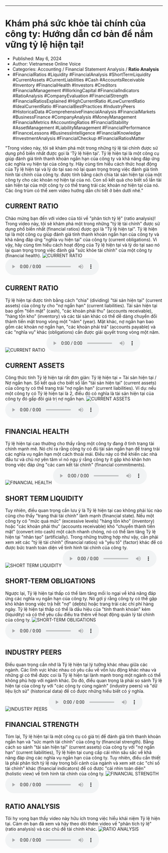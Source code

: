 
---

# Khám phá sức khỏe tài chính của công ty: Hướng dẫn cơ bản để nắm vững tỷ lệ hiện tại!

- Published: May 6, 2024
- Author: Vietnamese Online Voice
- Categories: Accounting / Financial Statement Analysis / **Ratio Analysis**
- #FinancialRatios #Liquidity #FinancialAnalysis #ShortTermLiquidity #CurrentAssets #CurrentLiabilities #Cash #AccountsReceivable #Inventory #FinancialHealth #Investors #Creditors #FinancialManagement #WorkingCapital #FinancialIndicators #RatioAnalysis #CompanyEvaluation #FinancialStrength #FinancialRatiosExplained #HighCurrentRatio #LowCurrentRatio #IdealCurrentRatio #FinancialBestPractices #IndustryPeers #HistoricalData #ComprehensiveFinancialAnalysis #FinancialMarkets #BusinessFinance #CompanyAnalysis #MoneyManagement #FinancialMetrics #AccountingRatios #FinancialStability #AssetManagement #LiabilityManagement #FinancialPerformance #FinanceLessons #BusinessIntelligence #FinancialKnowledge #InvestmentAnalysis #FinancialCheckup #FinancialRatiosMatter

"Trong video này, tôi sẽ khám phá một trong những tỷ lệ tài chính được sử dụng phổ biến nhất được gọi là 'Tỷ lệ hiện tại'. Tỷ lệ hiện tại là một công cụ giúp đánh giá tính thanh khoản ngắn hạn của công ty và khả năng đáp ứng các nghĩa vụ hiện tại của công ty. Hãy cùng tìm hiểu cách thức hoạt động của Tỷ lệ hiện tại và lý do tại sao nó lại quan trọng trong việc đánh giá tình hình tài chính của công ty. được tính bằng cách chia tài sản hiện tại của một công ty cho các khoản nợ hiện tại của nó. Con số kết quả cho biết số lần tài sản hiện tại của một công ty có thể trang trải các khoản nợ hiện tại của nó. Các ông trùm có thể xem video hướng dẫn chi tiết ở bên dưới nhé."


## CURRENT RATIO

Chào mừng bạn đến với video của tôi về "phân tích tỷ lệ" (ratio analysis)! Trong video này, tôi sẽ khám phá một trong những "tỷ lệ tài chính" được sử dụng phổ biến nhất (financial ratios) được gọi là "Tỷ lệ hiện tại". Tỷ lệ hiện tại là một công cụ giúp đánh giá tính thanh khoản ngắn hạn của công ty và khả năng đáp ứng "nghĩa vụ hiện tại" của công ty (current obligations). Vì vậy, hãy cùng tìm hiểu cách hoạt động của Tỷ lệ hiện tại và lý do tại sao nó lại quan trọng trong việc đánh giá "sức khỏe tài chính" của một công ty (financial health).
![CURRENT RATIO](https://http-archiver-apis-production-80.schnworks.com/storage/images/transitions/2024-05-06/transition-29633012926-Montserrat-ExtraBold-9C27B0.jpg)
<audio controls>
    <source src="https://http-archiver-apis-production-80.schnworks.com/storage/storage/audio/file-13303378102.mp3" type="audio/mpeg">
</audio>



## CURRENT RATIO

Tỷ lệ hiện tại được tính bằng cách "chia" (dividing) "tài sản hiện tại" (current assets) của công ty cho "nợ ngắn hạn" (current liabilities). Tài sản hiện tại bao gồm "tiền mặt" (cash), "các khoản phải thu" (accounts receivable), "hàng tồn kho" (inventory) và các tài sản khác có thể dễ dàng chuyển đổi thành tiền mặt trong vòng một "năm" (year). Mặt khác, nợ ngắn hạn bao gồm các khoản nợ ngắn hạn, "các khoản phải trả" (accounts payable) và các "nghĩa vụ" khác (obligations) cần được giải quyết trong vòng một năm.
![CURRENT RATIO](https://http-archiver-apis-production-80.schnworks.com/storage/images/transitions/2024-05-06/transition--31095946485-Montserrat-Medium-880E4F.jpg)
<audio controls>
    <source src="https://http-archiver-apis-production-80.schnworks.com/storage/storage/audio/file-13698308956.mp3" type="audio/mpeg">
</audio>



## CURRENT ASSETS

Công thức tính Tỷ lệ hiện tại rất đơn giản: Tỷ lệ hiện tại = Tài sản hiện tại / Nợ ngắn hạn. Số kết quả cho biết số lần "tài sản hiện tại" (current assets) của công ty có thể trang trải "nợ ngắn hạn" (current liabilities). Ví dụ: nếu một công ty có Tỷ lệ hiện tại là 2, điều đó có nghĩa là tài sản hiện tại của công ty đó gấp đôi giá trị nợ ngắn hạn.
![CURRENT ASSETS](https://http-archiver-apis-production-80.schnworks.com/storage/images/transitions/2024-05-06/transition-272416325-Montserrat-Thin-303F9F.jpg)
<audio controls>
    <source src="https://http-archiver-apis-production-80.schnworks.com/storage/storage/audio/file-13715362852.mp3" type="audio/mpeg">
</audio>



## FINANCIAL HEALTH

Tỷ lệ hiện tại cao thường cho thấy rằng một công ty đang ở tình trạng tài chính mạnh mẽ. Nó chỉ ra rằng công ty có đủ tài sản ngắn hạn để trang trải các nghĩa vụ ngắn hạn một cách thoải mái. Điều này có thể khiến các nhà đầu tư và chủ nợ yên tâm vì nó ngụ ý rằng công ty ít gặp khó khăn hơn trong việc đáp ứng "các cam kết tài chính" (financial commitments).
![FINANCIAL HEALTH](https://http-archiver-apis-production-80.schnworks.com/storage/images/transitions/2024-05-06/transition-42213745964-Montserrat-Bold-673AB7.jpg)
<audio controls>
    <source src="https://http-archiver-apis-production-80.schnworks.com/storage/storage/audio/file-30743314658.mp3" type="audio/mpeg">
</audio>



## SHORT TERM LIQUIDITY

Tuy nhiên, điều quan trọng cần lưu ý là Tỷ lệ hiện tại cao không phải lúc nào cũng cho thấy "trạng thái tài chính" lành mạnh (financial state). Nếu một công ty có "mức quá mức" (excessive levels) "hàng tồn kho" (inventory) hoặc "các khoản phải thu" (accounts receivable) khó "chuyển thành tiền mặt" (convert into cash) một cách nhanh chóng, nó có thể làm tăng Tỷ lệ hiện tại "nhân tạo" (artificially). Trong những trường hợp như vậy, cần phải xem xét các "tỷ lệ tài chính" (financial ratios) và "yếu tố" (factor) khác để có được bức tranh toàn diện về tình hình tài chính của công ty.
![SHORT TERM LIQUIDITY](https://http-archiver-apis-production-80.schnworks.com/storage/images/transitions/2024-05-06/transition--42230244947-Montserrat-SemiBold-7B1FA2.jpg)
<audio controls>
    <source src="https://http-archiver-apis-production-80.schnworks.com/storage/storage/audio/file-8739394026.mp3" type="audio/mpeg">
</audio>



## SHORT-TERM OBLIGATIONS

Ngược lại, Tỷ lệ hiện tại thấp có thể làm tăng mối lo ngại về khả năng đáp ứng các nghĩa vụ ngắn hạn của công ty. Nó gợi ý rằng công ty có thể gặp khó khăn trong việc trả hết "nợ" (debts) hoặc trang trải các chi phí hàng ngày. Tỷ lệ hiện tại thấp có thể là dấu hiệu của "tính thanh khoản" kém (liquidity) và có thể yêu cầu điều tra thêm về hoạt động quản lý tài chính của công ty.
![SHORT-TERM OBLIGATIONS](https://http-archiver-apis-production-80.schnworks.com/storage/images/transitions/2024-05-06/transition--22877002094-Montserrat-Thin-673AB7.jpg)
<audio controls>
    <source src="https://http-archiver-apis-production-80.schnworks.com/storage/storage/audio/file-1265455987.mp3" type="audio/mpeg">
</audio>



## INDUSTRY PEERS

Điều quan trọng cần nhớ là Tỷ lệ hiện tại lý tưởng khác nhau giữa các ngành. Các lĩnh vực khác nhau có yêu cầu về vốn lưu động khác nhau và những gì có thể được coi là Tỷ lệ hiện tại lành mạnh trong một ngành có thể không phù hợp với ngành khác. Do đó, điều quan trọng là phải so sánh Tỷ lệ hiện tại của công ty với "các công ty cùng ngành" (industry peers) và "dữ liệu lịch sử" (historical data) để có được những hiểu biết có ý nghĩa.
![INDUSTRY PEERS](https://http-archiver-apis-production-80.schnworks.com/storage/images/transitions/2024-05-06/transition--4480979595-Montserrat-Thin-004895.jpg)
<audio controls>
    <source src="https://http-archiver-apis-production-80.schnworks.com/storage/storage/audio/file-7309985005.mp3" type="audio/mpeg">
</audio>



## FINANCIAL STRENGTH

Tóm lại, Tỷ lệ hiện tại là một công cụ có giá trị để đánh giá tính thanh khoản ngắn hạn và "sức mạnh tài chính" của công ty (financial strength). Bằng cách so sánh "tài sản hiện tại" (current assets) của công ty với "nợ ngắn hạn" (current liabilities), Tỷ lệ hiện tại cung cấp cái nhìn sâu sắc về khả năng đáp ứng các nghĩa vụ ngắn hạn của công ty. Tuy nhiên, điều cần thiết là phải phân tích tỷ lệ này trong bối cảnh của ngành và xem xét các "chỉ số tài chính" khác (financial indicators) để có được "cái nhìn toàn diện" (holistic view) về tình hình tài chính của công ty.
![FINANCIAL STRENGTH](https://http-archiver-apis-production-80.schnworks.com/storage/images/transitions/2024-05-06/transition-18314373762-Montserrat-Medium-880E4F.jpg)
<audio controls>
    <source src="https://http-archiver-apis-production-80.schnworks.com/storage/storage/audio/file-21944550779.mp3" type="audio/mpeg">
</audio>



## RATIO ANALYSIS

Tôi hy vọng bạn thấy video này hữu ích trong việc hiểu khái niệm Tỷ lệ hiện tại. Cảm ơn bạn đã xem và hãy theo dõi thêm video về "phân tích tỷ lệ" (ratio analysis) và các chủ đề tài chính khác.
![RATIO ANALYSIS](https://http-archiver-apis-production-80.schnworks.com/storage/images/transitions/2024-05-06/transition-7522605439-Montserrat-Regular-7B1FA2.jpg)
<audio controls>
    <source src="https://http-archiver-apis-production-80.schnworks.com/storage/storage/audio/file-8179872295.mp3" type="audio/mpeg">
</audio>

